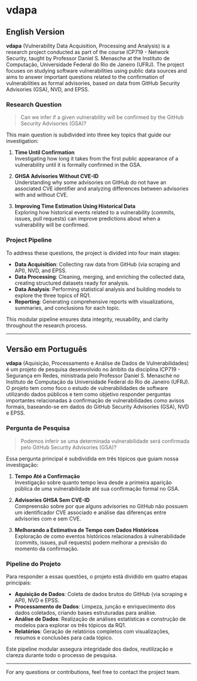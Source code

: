 # vdapa

## English Version

**vdapa** (Vulnerability Data Acquisition, Processing and Analysis) is a research project conducted as part of the course ICP719 - Network Security, taught by Professor Daniel S. Menasche at the Instituto de Computação, Universidade Federal do Rio de Janeiro (UFRJ). The project focuses on studying software vulnerabilities using public data sources and aims to answer important questions related to the confirmation of vulnerabilities as formal advisories, based on data from GitHub Security Advisories (GSA), NVD, and EPSS.

### Research Question 
> Can we infer if a given vulnerability will be confirmed by the GitHub Security Advisories (GSA)?

This main question is subdivided into three key topics that guide our investigation:

1. **Time Until Confirmation**  
   Investigating how long it takes from the first public appearance of a vulnerability until it is formally confirmed in the GSA.

2. **GHSA Advisories Without CVE-ID**  
   Understanding why some advisories on GitHub do not have an associated CVE identifier and analyzing differences between advisories with and without CVE.

3. **Improving Time Estimation Using Historical Data**  
   Exploring how historical events related to a vulnerability (commits, issues, pull requests) can improve predictions about when a vulnerability will be confirmed.

### Project Pipeline

To address these questions, the project is divided into four main stages:

- **Data Acquisition**: Collecting raw data from GitHub (via scraping and API), NVD, and EPSS.
- **Data Processing**: Cleaning, merging, and enriching the collected data, creating structured datasets ready for analysis.
- **Data Analysis**: Performing statistical analysis and building models to explore the three topics of RQ1.
- **Reporting**: Generating comprehensive reports with visualizations, summaries, and conclusions for each topic.

This modular pipeline ensures data integrity, reusability, and clarity throughout the research process.

---

## Versão em Português

**vdapa** (Aquisição, Processamento e Análise de Dados de Vulnerabilidades) é um projeto de pesquisa desenvolvido no âmbito da disciplina ICP719 - Segurança em Redes, ministrada pelo Professor Daniel S. Menasché no Instituto de Computação da Universidade Federal do Rio de Janeiro (UFRJ). O projeto tem como foco o estudo de vulnerabilidades de software utilizando dados públicos e tem como objetivo responder perguntas importantes relacionadas à confirmação de vulnerabilidades como avisos formais, baseando-se em dados do GitHub Security Advisories (GSA), NVD e EPSS.

### Pergunta de Pesquisa

> Podemos inferir se uma determinada vulnerabilidade será confirmada pelo GitHub Security Advisories (GSA)?

Essa pergunta principal é subdividida em três tópicos que guiam nossa investigação:

1. **Tempo Até a Confirmação**  
   Investigação sobre quanto tempo leva desde a primeira aparição pública de uma vulnerabilidade até sua confirmação formal no GSA.

2. **Advisories GHSA Sem CVE-ID**  
   Compreensão sobre por que alguns advisories no GitHub não possuem um identificador CVE associado e análise das diferenças entre advisories com e sem CVE.

3. **Melhorando a Estimativa de Tempo com Dados Históricos**  
   Exploração de como eventos históricos relacionados à vulnerabilidade (commits, issues, pull requests) podem melhorar a previsão do momento da confirmação.

### Pipeline do Projeto

Para responder a essas questões, o projeto está dividido em quatro etapas principais:

- **Aquisição de Dados**: Coleta de dados brutos do GitHub (via scraping e API), NVD e EPSS.
- **Processamento de Dados**: Limpeza, junção e enriquecimento dos dados coletados, criando bases estruturadas para análise.
- **Análise de Dados**: Realização de análises estatísticas e construção de modelos para explorar os três tópicos da RQ1.
- **Relatórios**: Geração de relatórios completos com visualizações, resumos e conclusões para cada tópico.

Este pipeline modular assegura integridade dos dados, reutilização e clareza durante todo o processo de pesquisa.

---

For any questions or contributions, feel free to contact the project team.

